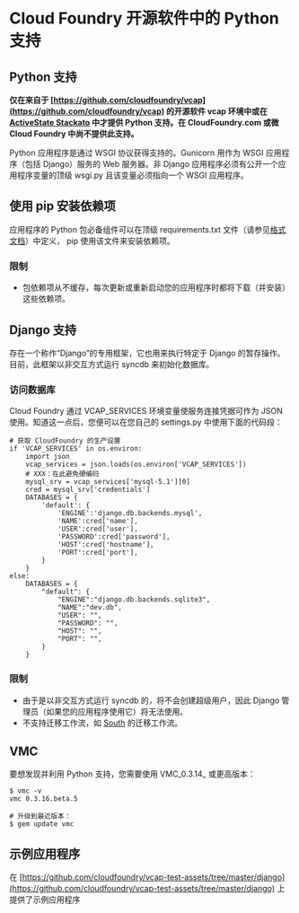 # Cloud Foundry 开源软件中的 Python 支持

## Python 支持

**仅在来自于 [https://github.com/cloudfoundry/vcap](https://github.com/cloudfoundry/vcap) 的开源软件 vcap 环境中或在 [ActiveState Stackato](http://www.activestate.com/stackato) 中才提供 Python 支持。在 CloudFoundry.com 或微 Cloud Foundry 中尚不提供此支持。** 

Python 应用程序是通过 WSGI 协议获得支持的。Gunicorn 用作为 WSGI 应用程序（包括 Django）服务的 Web 服务器。非 Django 应用程序必须有公开一个应用程序变量的顶级 wsgi.py 且该变量必须指向一个 WSGI 应用程序。

## 使用 pip 安装依赖项

应用程序的 Python 包必备组件可以在顶级 
requirements.txt 文件（请参见[格式文档](http://www.pip-installer.org/en/latest/requirement-format.html)）中定义， 
pip 使用该文件来安装依赖项。

### 限制

  * 包依赖项从不缓存，每次更新或重新启动您的应用程序时都将下载（并安装）这些依赖项。

## Django 支持

存在一个称作“Django”的专用框架，它也用来执行特定于 Django 的暂存操作。目前，此框架以非交互方式运行 syncdb 来初始化数据库。

### 访问数据库

Cloud Foundry 通过 VCAP_SERVICES 环境变量使服务连接凭据可作为 JSON 使用。知道这一点后，您便可以在您自己的 settings.py 中使用下面的代码段：

    # 获取 CloudFoundry 的生产设置  
    if 'VCAP_SERVICES' in os.environ:  
        import json  
        vcap_services = json.loads(os.environ['VCAP_SERVICES'])  
        # XXX：在此避免硬编码  
        mysql_srv = vcap_services['mysql-5.1'][0]  
        cred = mysql_srv['credentials']  
        DATABASES = {  
            'default': {  
                'ENGINE':'django.db.backends.mysql',  
                'NAME':cred['name'],  
                'USER':cred['user'],  
                'PASSWORD':cred['password'],  
                'HOST':cred['hostname'],  
                'PORT':cred['port'],  
            }  
        }  
    else:  
        DATABASES = {  
            "default": {  
                "ENGINE":"django.db.backends.sqlite3",  
                "NAME":"dev.db",  
                "USER": "",  
                "PASSWORD": "",  
                "HOST": "",  
                "PORT": "",  
            }  
        }

### 限制

  * 由于是以非交互方式运行 syncdb 的，将不会创建超级用户，因此 Django 管理员（如果您的应用程序使用它）将无法使用。
  * 不支持迁移工作流，如 [South](http://south.aeracode.org/) 的迁移工作流。

## VMC

要想发现并利用 Python 支持，您需要使用 VMC_0.3.14_ 或更高版本：
    
    $ vmc -v
    vmc 0.3.16.beta.5
    
    # 升级到最近版本：
    $ gem update vmc

## 示例应用程序

在 [https://github.com/cloudfoundry/vcap-test-assets/tree/master/django](https://github.com/cloudfoundry/vcap-test-assets/tree/master/django) 上提供了示例应用程序
